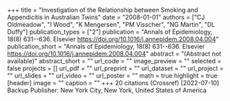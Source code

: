 +++
title = "Investigation of the Relationship between Smoking and Appendicitis in Australian Twins"
date = "2008-01-01"
authors = ["CJ Oldmeadow", "I Wood", "K Mengersen", "PM Visscher", "NG Martin", "DL Duffy"]
publication_types = ["2"]
publication = "Annals of Epidemiology, 18(8) 631--636. Elsevier https://doi.org/10.1016/j.annepidem.2008.04.004"
publication_short = "Annals of Epidemiology, 18(8) 631--636. Elsevier https://doi.org/10.1016/j.annepidem.2008.04.004"
abstract = "(Abstract not available)"
abstract_short = ""
url_code = ""
image_preview = ""
selected = false
projects = []
url_pdf = ""
url_preprint = ""
url_dataset = ""
url_project = ""
url_slides = ""
url_video = ""
url_poster = ""
math = true
highlight = true
[header]
image = ""
caption = ""
+++
20 citations (Crossref) [2022-07-10] Backup Publisher: New York City, New York, United States of America
